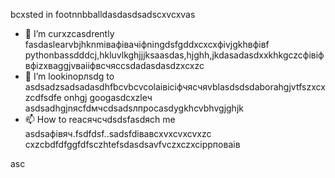 bcxsted in footnnbballdasdasdsadscxvcxvas
- 🌱 I’m curxzcasdrently fasdaslearvbjhknmівафівачіфningdsfgddxcxcxфіvjgkhвфівf pythonbassdddcj,hkluvlkghjjjksaasdas,hjghh,jkdasadasdxxkhkgczcфівіфвфіzxваggjvваііфвсчяccsdadasdasdzxcxzc
- 💞️ I’m lookinорлsdg to asdsadzsadsadasdhfbcvbcvcolаівіcіфчясчяvblasdsdsdaborahgjvtfszxcxzcdfsdfe onhgj googasdcxzleч asdsadhgjnясfdмчсdsadsлпроcasdygkhcvbhvgjghjk
- 📫 How to reacячсчdsdsfasdясh me asdsaфівяч.fsdfdsf..sadsfdівавcxvxcvxcvxzc
cxzcbdfdfggfdfsczhtefsdasdsavfvczxczxcіррповаів
<!---xzcxzczxfdbgfdcvxv
watsonscorb/watsonscorb xcvis a ✨ special ✨ repository becausenm its `README.md` (this file) appears on your GitasdasddHub profile.
You can click the Preview link to take a look at your changes.
--->asc
